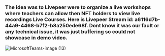 ### The idea was to Livepeer were to organize a live workshops where teachers can allow then NFT holders to view live recordings Live Courses. Here is Livepeer Stream id: a6116d7b-44a9-4468-b7f2-b8a250ede68f. Dont know it was our fault or any technical issue, it was just buffering so could not showcase in demo video.

![MicrosoftTeams-image (13)](https://user-images.githubusercontent.com/45895007/160294040-be49354e-fee6-430e-99a5-5699f6f19c11.png)


